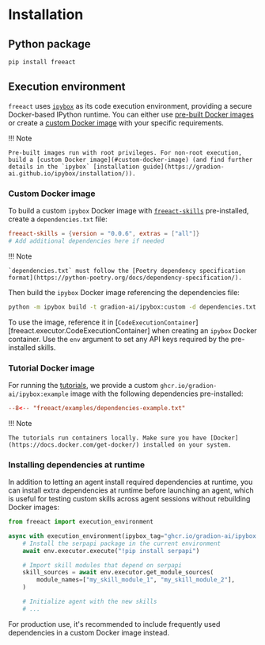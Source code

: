 # Installation

## Python package

```bash
pip install freeact
```

## Execution environment

`freeact` uses [`ipybox`](https://gradion-ai.github.io/ipybox/) as its code execution environment, providing a secure Docker-based IPython runtime. You can either use [pre-built Docker images](https://github.com/gradion-ai/ipybox/pkgs/container/ipybox) or create a [custom Docker image](#custom-docker-image) with your specific requirements.

!!! Note

    Pre-built images run with root privileges. For non-root execution, build a [custom Docker image](#custom-docker-image) (and find further details in the `ipybox` [installation guide](https://gradion-ai.github.io/ipybox/installation/)).

### Custom Docker image

To build a custom `ipybox` Docker image with [`freeact-skills`](https://gradion-ai.github.io/freeact-skills/) pre-installed, create a `dependencies.txt` file:

```toml title="dependencies.txt"
freeact-skills = {version = "0.0.6", extras = ["all"]}
# Add additional dependencies here if needed
```

!!! Note 

    `dependencies.txt` must follow the [Poetry dependency specification format](https://python-poetry.org/docs/dependency-specification/).

Then build the `ipybox` Docker image referencing the dependencies file:

```bash
python -m ipybox build -t gradion-ai/ipybox:custom -d dependencies.txt
```

To use the image, reference it in [`CodeExecutionContainer`][freeact.executor.CodeExecutionContainer] when creating an `ipybox` Docker container. Use the `env` argument to set any API keys required by the pre-installed skills. 


### Tutorial Docker image

For running the [tutorials](tutorials/index.md), we provide a custom `ghcr.io/gradion-ai/ipybox:example` image with the following dependencies pre-installed:

```toml title="dependencies.txt"
--8<-- "freeact/examples/dependencies-example.txt"
```

!!! Note

    The tutorials run containers locally. Make sure you have [Docker](https://docs.docker.com/get-docker/) installed on your system.

### Installing dependencies at runtime

In addition to letting an agent install required dependencies at runtime, you can install extra dependencies at runtime before launching an agent, which is useful for testing custom skills across agent sessions without rebuilding Docker images:

```python
from freeact import execution_environment

async with execution_environment(ipybox_tag="ghcr.io/gradion-ai/ipybox:basic") as env:
    # Install the serpapi package in the current environment
    await env.executor.execute("!pip install serpapi")

    # Import skill modules that depend on serpapi
    skill_sources = await env.executor.get_module_sources(
        module_names=["my_skill_module_1", "my_skill_module_2"],
    )

    # Initialize agent with the new skills
    # ...
```

For production use, it's recommended to include frequently used dependencies in a custom Docker image instead.
